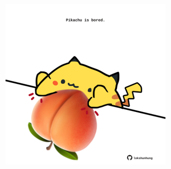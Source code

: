 <!-- built at 29/11/2022, 13:06:48 UTC -->
<p align="center">
  <img width="500" height="500" src="./ReadmeImage.svg">
</p>
